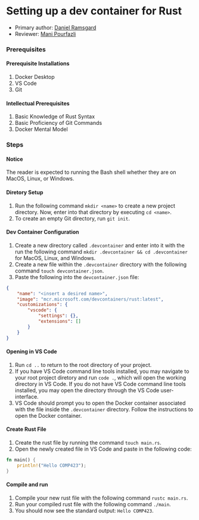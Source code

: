 # Setting up a dev container for Rust

* Primary author: [Daniel Ramsgard](https://github.com/DanielRamsgard)
* Reviewer: [Mani Pourfazli](https://github.com/manip1384)

### Prerequisites

<!-- Maybe make the headings a little bit bigger to be different than the size of the font of the actual text -->
#### Prerequisite Installations

1. Docker Desktop
2. VS Code
4. Git

#### Intellectual Prerequisites

1. Basic Knowledge of Rust Syntax
2. Basic Proficiency of Git Commands
3. Docker Mental Model

### Steps
<!-- Maybe also add a git repo setup section since it said that in the instructions -->
#### Notice

The reader is expected to running the Bash shell whether they are on MacOS, Linux, or Windows.

#### Diretory Setup

1. Run the following command `mkdir <name>` to create a new project directory. Now, enter into that directory by executing `cd <name>`.
2. To create an empty Git directory, run `git init`.

#### Dev Container Configuration

1. Create a new directory called `.devcontainer` and enter into it with the run the following command `mkdir .devcontainer && cd .devcontainer` for MacOS, Linux, and Windows.
2. Create a new file within the `.devcontainer` directory with the following command `touch devcontainer.json`.
3. Paste the following into the `devcontainer.json` file: 
```json 
{
    "name": "<insert a desired name>",
    "image": "mcr.microsoft.com/devcontainers/rust:latest",
    "customizations": {
        "vscode": {
            "settings": {},
            "extensions": []
        }
    }
}
```

#### Opening in VS Code

1. Run `cd ..` to return to the root directory of your project.
2. If you have VS Code command line tools installed, you may navigate to your root project diretory and run `code .`, which will open the working directory in VS Code. If you do not have VS Code command line tools installed, you may open the directory through the VS Code user-interface.
3. VS Code should prompt you to open the Docker container associated with the file inside the `.devcontainer` directory. Follow the instructions to open the Docker container.

#### Create Rust File
<!-- Maybe show how to open a file in VS Code if the user doesn't know how to -->
1. Create the rust file by running the command `touch main.rs`.
2. Open the newly created file in VS Code and paste in the following code:
```rust
fn main() {
    println!("Hello COMP423");
}
```

#### Compile and run

1. Compile your new rust file with the following command `rustc main.rs`.
2. Run your compiled rust file with the following command `./main`.
3. You should now see the standard output: `Hello COMP423`.